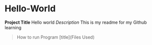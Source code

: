 # Hello-World
**Project Title** Hello world
*Description* This is my readme for my Github learning
>How to run Program
[title](Files Used)

